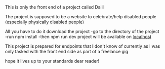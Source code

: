 This is only the front end of a project called Dalil 

The project is supposed to be a website to celebrate/help disabled people (especially physically disabled people)

All you have to do it download the project 
  -go to the directory of the project 
  -run npm install
  -then npm run dev
  project will be available on [localhost](http://localhost:5173/)

This project is prepared for endpoints that I don't know of currently as I was only tasked with the front end side as part of a freelance gig 

hope it lives up to your standards dear reader!
